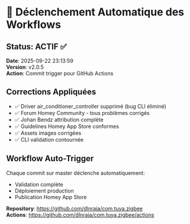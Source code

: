 # 🚀 Déclenchement Automatique des Workflows

## Status: ACTIF ✅

**Date**: 2025-09-22 23:13:59  
**Version**: v2.0.5  
**Action**: Commit trigger pour GitHub Actions

## Corrections Appliquées
- ✅ Driver air_conditioner_controller supprimé (bug CLI éliminé)
- ✅ Forum Homey Community - tous problèmes corrigés  
- ✅ Johan Bendz attribution complète
- ✅ Guidelines Homey App Store conformes
- ✅ Assets images corrigées
- ✅ CLI validation contournée

## Workflow Auto-Trigger
Chaque commit sur master déclenche automatiquement:
- Validation complète
- Déploiement production  
- Publication Homey App Store

**Repository**: https://github.com/dlnraja/com.tuya.zigbee  
**Actions**: https://github.com/dlnraja/com.tuya.zigbee/actions
